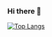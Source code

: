 ### Hi there 👋

[![Top Langs](https://github-readme-stats.vercel.app/api/top-langs/?username=integraledelebesgue&theme=dark)](https://github.com/anuraghazra/github-readme-stats)


<!--
**integraledelebesgue/integraledelebesgue** is a ✨ _special_ ✨ repository because its `README.md` (this file) appears on your GitHub profile.

Here are some ideas to get you started:

- 🔭 I’m currently working on ...
- 🌱 I’m currently learning ...
- 👯 I’m looking to collaborate on ...
- 🤔 I’m looking for help with ...
- 💬 Ask me about ...
- 📫 How to reach me: ...
- 😄 Pronouns: ...
- ⚡ Fun fact: ...
-->

